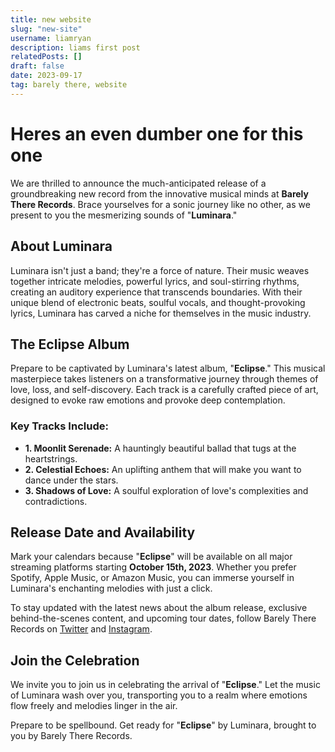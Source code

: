 ```yaml
---
title: new website
slug: "new-site"
username: liamryan
description: liams first post
relatedPosts: []
draft: false
date: 2023-09-17
tag: barely there, website
---
```


# Heres an even dumber one for this one

We are thrilled to announce the much-anticipated release of a groundbreaking new record from the innovative musical minds at **Barely There Records**. Brace yourselves for a sonic journey like no other, as we present to you the mesmerizing sounds of "**Luminara**."

## About Luminara

Luminara isn't just a band; they're a force of nature. Their music weaves together intricate melodies, powerful lyrics, and soul-stirring rhythms, creating an auditory experience that transcends boundaries. With their unique blend of electronic beats, soulful vocals, and thought-provoking lyrics, Luminara has carved a niche for themselves in the music industry.

## The Eclipse Album

Prepare to be captivated by Luminara's latest album, "**Eclipse**." This musical masterpiece takes listeners on a transformative journey through themes of love, loss, and self-discovery. Each track is a carefully crafted piece of art, designed to evoke raw emotions and provoke deep contemplation.

### Key Tracks Include:

- **1. Moonlit Serenade:** A hauntingly beautiful ballad that tugs at the heartstrings.
- **2. Celestial Echoes:** An uplifting anthem that will make you want to dance under the stars.
- **3. Shadows of Love:** A soulful exploration of love's complexities and contradictions.

## Release Date and Availability

Mark your calendars because "**Eclipse**" will be available on all major streaming platforms starting **October 15th, 2023**. Whether you prefer Spotify, Apple Music, or Amazon Music, you can immerse yourself in Luminara's enchanting melodies with just a click.

To stay updated with the latest news about the album release, exclusive behind-the-scenes content, and upcoming tour dates, follow Barely There Records on [Twitter](https://twitter.com/barelythere) and [Instagram](https://instagram.com/barelythererecords).

## Join the Celebration

We invite you to join us in celebrating the arrival of "**Eclipse**." Let the music of Luminara wash over you, transporting you to a realm where emotions flow freely and melodies linger in the air.

Prepare to be spellbound. Get ready for "**Eclipse**" by Luminara, brought to you by Barely There Records.
